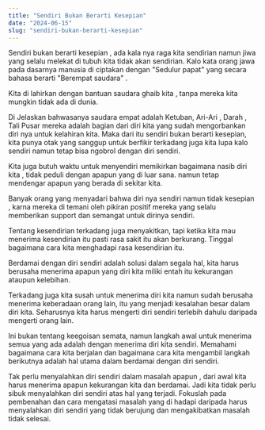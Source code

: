 ```yaml
---
title: "Sendiri Bukan Berarti Kesepian"
date: "2024-06-15"
slug: "sendiri-bukan-berarti-kesepian"
---
```


Sendiri bukan berarti kesepian , ada kala nya raga kita sendirian namun jiwa yang selalu melekat di tubuh kita tidak akan sendirian.  Kalo kata orang jawa pada dasarnya manusia di ciptakan dengan "Sedulur papat" yang secara bahasa berarti  "Berempat saudara" .

Kita di lahirkan dengan bantuan saudara ghaib kita , tanpa mereka kita mungkin tidak ada di dunia.

Di Jelaskan bahwasanya saudara empat adalah Ketuban, Ari-Ari , Darah , Tali Pusar mereka adalah bagian dari diri kita yang sudah mengorbankan diri nya untuk kelahiran kita. 
Maka dari itu sendiri bukan berarti kesepian, kita punya otak yang sanggup untuk berfikir terkadang juga kita lupa kalo sendiri namun tetap bisa ngobrol dengan diri sendiri.

Kita juga butuh waktu untuk menyendiri memikirkan bagaimana nasib diri kita , tidak peduli dengan apapun yang di luar sana. namun tetap mendengar apapun yang berada di sekitar kita.

Banyak orang yang menyadari bahwa diri nya sendiri namun tidak kesepian , karna mereka di temani oleh pikiran positif mereka yang selalu memberikan support dan semangat untuk dirinya sendiri.

Tentang kesendirian terkadang juga menyakitkan, tapi ketika kita mau menerima kesendirian itu pasti rasa sakit itu akan berkurang. Tinggal bagaimana cara kita menghadapi rasa kesendirian itu.

Berdamai dengan diri sendiri adalah solusi dalam segala hal, kita harus berusaha menerima apapun yang diri kita miliki entah itu kekurangan ataupun kelebihan.

Terkadang juga kita susah untuk menerima diri kita namun sudah berusaha menerima keberadaan orang lain, itu yang menjadi kesalahan besar dalam diri kita. Seharusnya kita harus mengerti diri sendiri terlebih dahulu daripada mengerti orang lain.

Ini bukan tentang keegoisan semata, namun langkah awal untuk menerima semua yang ada adalah dengan menerima diri kita sendiri. Memahami bagaimana cara kita berjalan dan bagaimana cara kita mengambil langkah berikutnya adalah hal utama dalam berdamai dengan diri sendiri.

Tak perlu menyalahkan diri sendiri dalam masalah apapun , dari awal kita harus menerima apapun kekurangan kita dan berdamai. Jadi kita tidak perlu sibuk menyalahkan diri sendiri atas hal yang terjadi.
Fokuslah pada pembenahan dan cara mengatasi masalah yang di hadapi daripada harus menyalahkan diri sendiri yang tidak berujung dan mengakibatkan masalah tidak selesai.